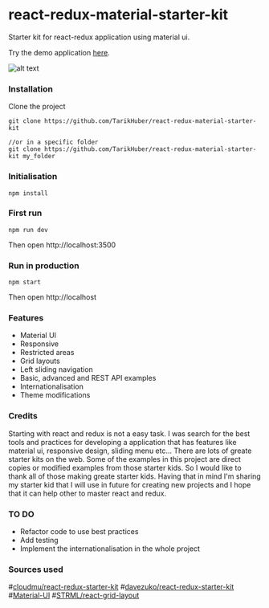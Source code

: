 # react-redux-material-starter-kit
Starter kit for react-redux application using material  ui.

Try the demo application [here](https://www.smartscan.systems/app/).

![alt text](https://raw.githubusercontent.com/TarikHuber/react-redux-material-starter-kit/master/demo.png "Demo")

### Installation


Clone the project 

```
git clone https://github.com/TarikHuber/react-redux-material-starter-kit

//or in a specific folder 
git clone https://github.com/TarikHuber/react-redux-material-starter-kit my_folder
```

### Initialisation


```
npm install
```

### First run

```
npm run dev
```

Then open http://localhost:3500

### Run in production
 

```
npm start
```

Then open http://localhost

### Features

* Material UI
* Responsive
* Restricted areas
* Grid layouts
* Left sliding navigation
* Basic, advanced and REST API examples
* Internationalisation
* Theme modifications


### Credits

Starting with react and redux is not a easy task. I was search for the best tools and practices for developing a application that has features like material ui, responsive design, sliding menu etc... There are lots of greate starter kits on the web. Some of the examples in this project are direct copies or modified examples from those starter kids. So I would like to thank all of those making greate starter kids. Having that in mind I'm sharing my starter kid that I will use in future for creating new projects and I hope that it can help other to master react and redux.

### TO DO

- Refactor code to use best practices 
- Add testing
- Implement the internationalisation in the whole project


### Sources used

#[cloudmu/react-redux-starter-kit](https://github.com/cloudmu/react-redux-starter-kit)
#[davezuko/react-redux-starter-kit](https://github.com/davezuko/react-redux-starter-kit)
#[Material-UI](http://www.material-ui.com/#/)
#[STRML/react-grid-layout](https://github.com/STRML/react-grid-layout)
